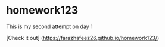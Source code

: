 # homework123
This is my second attempt on day 1

[Check it out] (https://farazhafeez26.github.io/homework123/)

